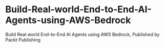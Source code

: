 # Build-Real-world-End-to-End-AI-Agents-using-AWS-Bedrock
Build Real world End-to-End AI Agents using AWS Bedrock, Published by Packt Publishing
